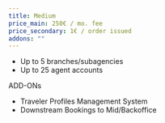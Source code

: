 ```yaml
---
title: Medium
price_main: 250€ / mo. fee
price_secondary: 1€ / order issued
addons: ""
---
```

* Up to 5 branches/subagencies
* Up to 25 agent accounts

ADD-ONs

* Traveler Profiles Management System
* Downstream Bookings to Mid/Backoffice